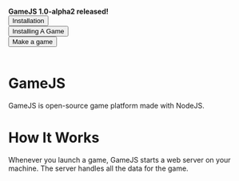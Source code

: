 <br>
<b>GameJS 1.0-alpha2 released!</b><br>
<a href="/docs/installation"><button>Installation</button></a><br>
<a href="/docs/installing-a-game"><button>Installing A Game</button></a><br>
<a href="/docs/making-a-game"><button>Make a game</button></a><br>
<br>

# GameJS
GameJS is open-source game platform made with NodeJS.

# How It Works
Whenever you launch a game, GameJS starts a web server on your machine. The server handles all the data for the game.
